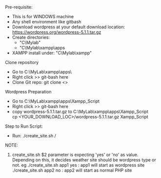
Pre-requisite:
 - This is for WINDOWS machine
 - Any shell environment like gitbash
 - Download wordpress at your default download location:
   https://wordpress.org/wordpress-5.1.1.tar.gz
 - Create directories: 
   - "C\Mylab\"
   - "C\Mylab\xampp\apps
 - XAMPP install under: "C\Mylab\xampp"



Clone repository
 - Go to C:\MyLab\xampp\apps\
 - Right click >> git-bash here
 - Clone Git repo:
     git clone <>
	 

Wordpress Preparation
 - Go to C:\MyLab\xampp\apps\Xampp_Script
 - Right click >> git-bash here
 - copy wordpress-5.1.1.tar.gz to C:\MyLab\xampp\apps\Xampp_Script\
      cp <YOUR_DOWNLOAD_LOC>/wordpress-5.1.1.tar.gz Xampp_Script
 

Step to Run Script:
 - Run:
    ./create_site.sh <appname> <yes>/<no>
	
NOTE: 
1. create_site.sh $2 parameter is expecting 'yes' or 'no' as value. Depending on this, it decides weather site should be wordpress type or not. eg
./create_site.sh app1 yes :  app1 will start as wordpress site
./create_site.sh app2 no  :  app2 will start as normal PHP site